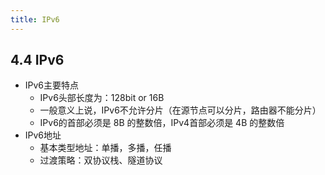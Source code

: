 ```yaml
---
title: IPv6
---
```

## 4.4 IPv6
- IPv6主要特点
    - IPv6头部长度为：128bit or 16B 
    - 一般意义上说，IPv6不允许分片（在源节点可以分片，路由器不能分片）
    - IPv6的首部必须是 8B 的整数倍，IPv4首部必须是 4B 的整数倍
- IPv6地址
    - 基本类型地址：单播，多播，任播
    - 过渡策略：双协议栈、隧道协议

